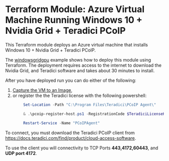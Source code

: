 # Terraform Module: Azure Virtual Machine Running Windows 10 + Nvidia Grid + Teradici PCoIP

This Terraform module deploys an Azure virtual machine that installs Windows 10 + Nvidia Grid + Teradici PCoIP.

The [windowsgridgpu](../../examples/windowsgridgpu) example shows how to deploy this module using Terraform.  The deployment requires access to the internet to download the Nvidia Grid, and Teradici software and takes about 30 minutes to install.

After you have deployed run you can do either of the following:
1. [Capture the VM to an Image](../../examples/houdinienvironment#phase-1-single-frame-render-step-2b-test-single-frame-render-and-capture-images), 
2. or register the the Teradici license with the following powershell: 

```powershell
        Set-Location -Path "C:\Program Files\Teradici\PCoIP Agent\"

        & .\pcoip-register-host.ps1 -RegistrationCode $TeradiciLicenseKey 

        Restart-Service -Name "PCoIPAgent"
```

To connect, you must download the Teradici PCoIP client from https://docs.teradici.com/find/product/cloud-access-software.

To use the client you will connectivity to TCP Ports **443,4172,60443**, and **UDP port 4172**.